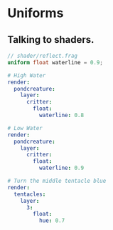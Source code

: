 # Uniforms
## Talking to shaders.

``` glsl
// shader/reflect.frag
uniform float waterline = 0.9;
```

``` yaml
# High Water
render:
  pondcreature:
    layer:
      critter:
        float:
          waterline: 0.8
```

``` yaml
# Low Water
render:
  pondcreature:
    layer:
      critter:
        float:
          waterline: 0.9
```

``` yaml
# Turn the middle tentacle blue
render:
  tentacles:
    layer:
      3:
        float:
          hue: 0.7
```
